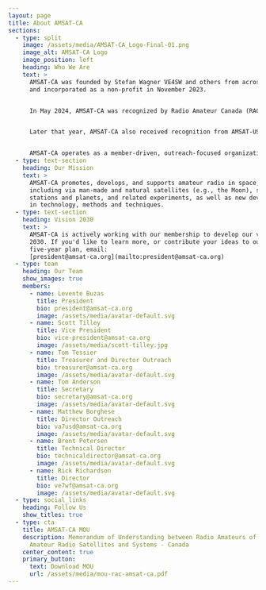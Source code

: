 ```yaml
---
layout: page
title: About AMSAT-CA
sections:
  - type: split
    image: /assets/media/AMSAT-CA_Logo-Final-01.png
    image_alt: AMSAT-CA Logo
    image_position: left
    heading: Who We Are
    text: >
      AMSAT-CA was founded by Stefan Wagner VE4SW and others from across Canada
      and incorporated as a non-profit in November 2023.


      In May 2024, AMSAT-CA was recognized by Radio Amateur Canada (RAC) as the official amateur radio satellite organization for Canada.


      Later that year, AMSAT-CA also received recognition from AMSAT-US and the organization began to take further shape.


      AMSAT-CA operates as a member-driven, outreach-focused organization that works in collaboration with partners across the world.
  - type: text-section
    heading: Our Mission
    text: >
      AMSAT-CA promotes, develops, and supports amateur radio in space,
      including via man-made and natural satellites (e.g., the Moon), space
      stations and planets, and related experiments, as well as new developments
      in technology, methods and techniques.
  - type: text-section
    heading: Vision 2030
    text: >
      AMSAT-CA is actively working with our membership to develop our vision for
      2030. If you'd like to learn more, or contribute your ideas to our
      five-year plan, email:
      [president@amsat-ca.org](mailto:president@amsat-ca.org)
  - type: team
    heading: Our Team
    show_images: true
    members:
      - name: Levente Buzas
        title: President
        bio: president@amsat-ca.org
        image: /assets/media/avatar-default.svg
      - name: Scott Tilley
        title: Vice President
        bio: vice-president@amsat-ca.org
        image: /assets/media/scott-tilley.jpg
      - name: Tom Tessier
        title: Treasurer and Director Outreach
        bio: treasurer@amsat-ca.org
        image: /assets/media/avatar-default.svg
      - name: Tom Anderson
        title: Secretary
        bio: secretary@amsat-ca.org
        image: /assets/media/avatar-default.svg
      - name: Matthew Borghese
        title: Director Outreach
        bio: va7usd@amsat-ca.org
        image: /assets/media/avatar-default.svg
      - name: Brent Petersen
        title: Technical Director
        bio: technicaldirector@amsat-ca.org
        image: /assets/media/avatar-default.svg
      - name: Rick Richardson
        title: Director
        bio: ve7wf@amsat-ca.org
        image: /assets/media/avatar-default.svg
  - type: social_links
    heading: Follow Us
    show_titles: true
  - type: cta
    title: AMSAT-CA MOU
    description: Memorandum of Understanding between Radio Amateurs of Canada and
      Amateur Radio Satellites and Systems - Canada
    center_content: true
    primary_button:
      text: Download MOU
      url: /assets/media/mou-rac-amsat-ca.pdf
---
```

